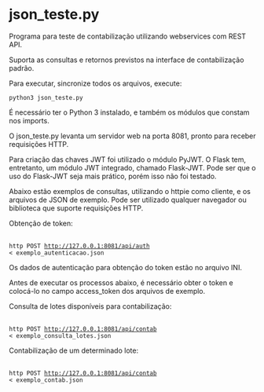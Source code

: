<h1>json_teste.py</h1>

Programa para teste de contabilização utilizando webservices com REST API.

Suporta as consultas e retornos previstos na interface de contabilização padrão.

Para executar, sincronize todos os arquivos, execute:

<code>python3 json_teste.py</code><br>

É necessário ter o Python 3 instalado, e também os módulos que constam nos imports.

O json_teste.py levanta um servidor web na porta 8081, pronto para receber requisições HTTP.

Para criação das chaves JWT foi utilizado o módulo PyJWT. O Flask tem, entretanto, um módulo JWT integrado, chamado Flask-JWT. Pode ser que o uso do Flask-JWT seja mais prático, porém isso não foi testado.

Abaixo estão exemplos de consultas, utilizando o httpie como cliente, e os arquivos de JSON de exemplo. Pode ser utilizado qualquer navegador ou biblioteca que suporte requisições HTTP.
 
Obtenção de token:

<br><code>http POST http://127.0.0.1:8081/api/auth < exemplo_autenticacao.json</code><br>
 
Os dados de autenticação para obtenção do token estão no arquivo INI.
 
Antes de executar os processos abaixo, é necessário obter o token e colocá-lo no campo access_token dos arquivos de exemplo.

Consulta de lotes disponíveis para contabilização:

<br><code>http POST http://127.0.0.1:8081/api/contab < exemplo_consulta_lotes.json</code><br>
 
Contabilização de um determinado lote:

<br><code>http POST http://127.0.0.1:8081/api/contab < exemplo_contab.json</code><br>
